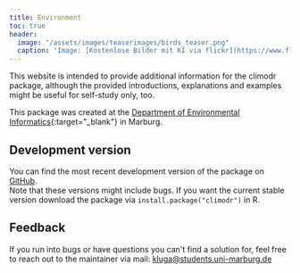 ```yaml
---
title: Environment
toc: true
header:
  image: "/assets/images/teaserimages/birds_teaser.png"
  caption: 'Image: [Kostenlose Bilder mit KI via flickr](https://www.flickr.com/photos/ai_universe/53440008559/); [CC BY 2.0 DEED](https://creativecommons.org/licenses/by/2.0/); image cropped'
---
```


This website is intended to provide additional information for the climodr package, although the provided introductions, explanations and examples might be useful for self-study only, too.
<!--more-->

This package was created at the [Department of Environmental Informatics](https://www.uni-marburg.de/en/fb19/disciplines/physisch/environmentalinformatics){:target="_blank"} in Marburg.

## Development version

You can find the most recent development version of the package on [GitHub](https://github.com/envima/climodr.git).  
Note that these versions might include bugs. If you want the current stable version download the package via `install.package("climodr")` in R. 

## Feedback

If you run into bugs or have questions you can't find a solution for, feel free to reach out to the maintainer via mail: kluga@students.uni-marburg.de